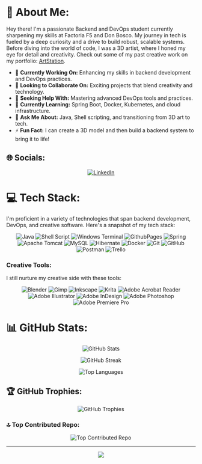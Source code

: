 # 💫 About Me:
Hey there! I'm a passionate Backend and DevOps student currently sharpening my skills at Factoria F5 and Don Bosco. My journey in tech is fueled by a deep curiosity and a drive to build robust, scalable systems. Before diving into the world of code, I was a 3D artist, where I honed my eye for detail and creativity. Check out some of my past creative work on my portfolio: [ArtStation](https://www.artstation.com/fjrj3d).

- 🔭 **Currently Working On:** Enhancing my skills in backend development and DevOps practices.
- 👯 **Looking to Collaborate On:** Exciting projects that blend creativity and technology.
- 🤝 **Seeking Help With:** Mastering advanced DevOps tools and practices.
- 🌱 **Currently Learning:** Spring Boot, Docker, Kubernetes, and cloud infrastructure.
- 💬 **Ask Me About:** Java, Shell scripting, and transitioning from 3D art to tech.
- ⚡ **Fun Fact:** I can create a 3D model and then build a backend system to bring it to life!

## 🌐 Socials:

<div align="center">

[![LinkedIn](https://img.shields.io/badge/LinkedIn-%230077B5.svg?logo=linkedin&logoColor=white)](https://linkedin.com/in/francisco-jos%C3%A9-retamero-jaime-10667b67)

</div>

# 💻 Tech Stack:
I'm proficient in a variety of technologies that span backend development, DevOps, and creative software. Here's a snapshot of my tech stack:
<div align="center">

![Java](https://img.shields.io/badge/java-%23ED8B00.svg?style=for-the-badge&logo=openjdk&logoColor=white) ![Shell Script](https://img.shields.io/badge/shell_script-%23121011.svg?style=for-the-badge&logo=gnu-bash&logoColor=white) ![Windows Terminal](https://img.shields.io/badge/Windows%20Terminal-%234D4D4D.svg?style=for-the-badge&logo=windows-terminal&logoColor=white) ![GithubPages](https://img.shields.io/badge/github%20pages-121013?style=for-the-badge&logo=github&logoColor=white) ![Spring](https://img.shields.io/badge/spring-%236DB33F.svg?style=for-the-badge&logo=spring&logoColor=white) ![Apache Tomcat](https://img.shields.io/badge/apache%20tomcat-%23F8DC75.svg?style=for-the-badge&logo=apache-tomcat&logoColor=black) ![MySQL](https://img.shields.io/badge/mysql-4479A1.svg?style=for-the-badge&logo=mysql&logoColor=white) ![Hibernate](https://img.shields.io/badge/Hibernate-59666C?style=for-the-badge&logo=Hibernate&logoColor=white) ![Docker](https://img.shields.io/badge/docker-%230db7ed.svg?style=for-the-badge&logo=docker&logoColor=white) ![Git](https://img.shields.io/badge/git-%23F05033.svg?style=for-the-badge&logo=git&logoColor=white) ![GitHub](https://img.shields.io/badge/github-%23121011.svg?style=for-the-badge&logo=github&logoColor=white) ![Postman](https://img.shields.io/badge/Postman-FF6C37?style=for-the-badge&logo=postman&logoColor=white) ![Trello](https://img.shields.io/badge/Trello-%23026AA7.svg?style=for-the-badge&logo=Trello&logoColor=white)

</div>

### Creative Tools:
I still nurture my creative side with these tools:

<div align="center">

![Blender](https://img.shields.io/badge/blender-%23F5792A.svg?style=for-the-badge&logo=blender&logoColor=white) ![Gimp](https://img.shields.io/badge/Gimp-657D8B?style=for-the-badge&logo=gimp&logoColor=FFFFFF) ![Inkscape](https://img.shields.io/badge/Inkscape-e0e0e0?style=for-the-badge&logo=inkscape&logoColor=080A13) ![Krita](https://img.shields.io/badge/Krita-203759?style=for-the-badge&logo=krita&logoColor=EEF37B) ![Adobe Acrobat Reader](https://img.shields.io/badge/Adobe%20Acrobat%20Reader-EC1C24.svg?style=for-the-badge&logo=Adobe%20Acrobat%20Reader&logoColor=white) ![Adobe Illustrator](https://img.shields.io/badge/adobe%20illustrator-%23FF9A00.svg?style=for-the-badge&logo=adobe%20illustrator&logoColor=white) ![Adobe InDesign](https://img.shields.io/badge/Adobe%20InDesign-49021F?style=for-the-badge&logo=adobeindesign&logoColor=FF3366) ![Adobe Photoshop](https://img.shields.io/badge/adobe%20photoshop-%2331A8FF.svg?style=for-the-badge&logo=adobe%20photoshop&logoColor=white) ![Adobe Premiere Pro](https://img.shields.io/badge/Adobe%20Premiere%20Pro-9999FF.svg?style=for-the-badge&logo=Adobe%20Premiere%20Pro&logoColor=white)

</div>

# 📊 GitHub Stats:

<div align="center">

![GitHub Stats](https://github-readme-stats.vercel.app/api?username=FJRJ3D&theme=cobalt&hide_border=false&include_all_commits=true&count_private=true)

![GitHub Streak](https://github-readme-streak-stats.herokuapp.com/?user=FJRJ3D&theme=cobalt&hide_border=false)

![Top Languages](https://github-readme-stats.vercel.app/api/top-langs/?username=FJRJ3D&theme=cobalt&hide_border=false&include_all_commits=true&count_private=true&layout=compact)

</div>

## 🏆 GitHub Trophies:

<div align="center">

![GitHub Trophies](https://github-profile-trophy.vercel.app/?username=FJRJ3D&theme=radical&no-frame=false&no-bg=true&margin-w=4)

</div>

### 🔝 Top Contributed Repo:

<div align="center">

![Top Contributed Repo](https://github-contributor-stats.vercel.app/api?username=FJRJ3D&limit=5&theme=cobalt&combine_all_yearly_contributions=true)

</div>

---

<div align="center">

[![](https://visitcount.itsvg.in/api?id=FJRJ3D&icon=1&color=0)](https://visitcount.itsvg.in)

</div>

<!-- Proudly created with GPRM ( https://gprm.itsvg.in ) -->
